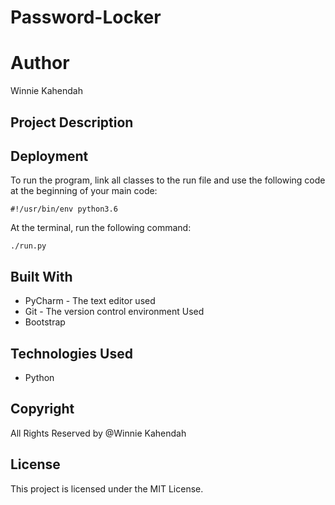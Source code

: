 # Password-Locker
# Author
Winnie Kahendah
## Project Description

## Deployment

To run the program, link all classes to the run file and use the following code at the beginning of your main code:

```buildoutcfg
#!/usr/bin/env python3.6
```
At the terminal, run the following command:

```buildoutcfg
./run.py
``` 
## Built With

* PyCharm - The text editor used
* Git - The version control environment Used
* Bootstrap
## Technologies Used

* Python
## Copyright

All Rights Reserved by @Winnie Kahendah
## License

This project is licensed under the MIT License. 
